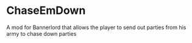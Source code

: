 # ChaseEmDown
A mod for Bannerlord that allows the player to send out parties from his army to chase down parties
